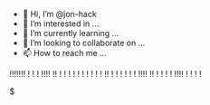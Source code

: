 - 👋 Hi, I’m @jon-hack
- 👀 I’m interested in ...
- 🌱 I’m currently learning ...
- 💞️ I’m looking to collaborate on ...
- 📫 How to reach me ...

<!---
jon-hack/jon-hack is a ✨ special ✨ repository because its `README.md` (this file) appears on your GitHub profile.
You can click the Preview link to take a look at your changes.
--->
!!!!!!!   !  !    !  !!!!   !!   !  !
   !      !  ! !  !     !  !  !  !!
   !      !  !  ! !     !  !!!!  !!
   !      !  !    !  !!!!  !  !  !  !

$
